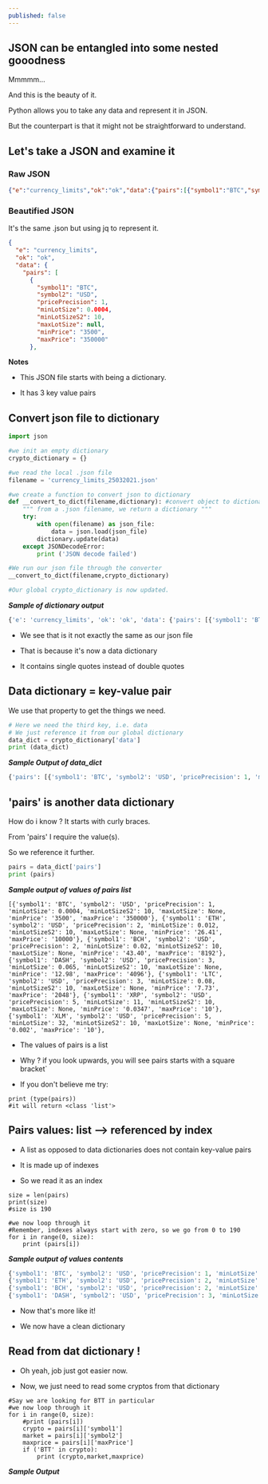 ```yaml
---
published: false
---
```

## JSON can be entangled into some nested gooodness

Mmmmm...

And this is the beauty of it.

Python allows you to take any data and represent it in JSON.

But the counterpart is that it might not be straightforward to understand.


## Let's take a JSON and examine it
### Raw JSON
```json
{"e":"currency_limits","ok":"ok","data":{"pairs":[{"symbol1":"BTC","symbol2":"USD","pricePrecision":1,"minLotSize":0.0004,"minLotSizeS2":10,"maxLotSize":null,"minPrice":"3500","maxPrice":"350000"},
```

### Beautified JSON
It's the same .json but using jq to represent it.
```json
{
  "e": "currency_limits",
  "ok": "ok",
  "data": {
    "pairs": [
      {
        "symbol1": "BTC",
        "symbol2": "USD",
        "pricePrecision": 1,
        "minLotSize": 0.0004,
        "minLotSizeS2": 10,
        "maxLotSize": null,
        "minPrice": "3500",
        "maxPrice": "350000"
      },
```

**Notes**
- This JSON file starts with being a dictionary.

- It has 3 key value pairs

## Convert json file to dictionary
```python
import json

#we init an empty dictionary
crypto_dictionary = {}

#we read the local .json file
filename = 'currency_limits_25032021.json'

#we create a function to convert json to dictionary
def __convert_to_dict(filename,dictionary): #convert object to dictionary
    """ from a .json filename, we return a dictionary """
    try:
        with open(filename) as json_file:
            data = json.load(json_file)
        dictionary.update(data)
    except JSONDecodeError:
        print ('JSON decode failed')

#We run our json file through the converter
__convert_to_dict(filename,crypto_dictionary)

#Our global crypto_dictionary is now updated.
```

***Sample of dictionary output***
```python
{'e': 'currency_limits', 'ok': 'ok', 'data': {'pairs': [{'symbol1': 'BTC', 'symbol2': 'USD', 'pricePrecision': 1, 'minLotSize': 0.0004, 'minLotSizeS2': 10, 'maxLotSize': None, 'minPrice': '3500', 'maxPrice': '350000'}, {'symbol1': 'ETH', 'symbol2': 'USD', 'pricePrecision': 2, 'minLotSize': 0.012, 'minLotSizeS2': 10, 'maxLotSize': None, 'minPrice': '26.41', 'maxPrice': '10000'}, {'symbol1': 'BCH', 'symbol2': 'USD', 'pricePrecision': 2, 'minLotSize': 0.0
```
- We see that is it not exactly the same as our json file

- That is because it's now a data dictionary

- It contains single quotes instead of double quotes

## Data dictionary = key-value pair
We use that property to get the things we need.
```python
# Here we need the third key, i.e. data
# We just reference it from our global dictionary
data_dict = crypto_dictionary['data']
print (data_dict)
```

***Sample Output of data_dict***
```python
{'pairs': [{'symbol1': 'BTC', 'symbol2': 'USD', 'pricePrecision': 1, 'minLotSize': 0.0004, 'minLotSizeS2': 10, 'maxLotSize': None, 'minPrice': '3500', 'maxPrice': '350000'}, {'symbol1': 'ETH', 'symbol2': 'USD', 'pricePrecision': 2, 'minLotSize': 0.012, 'minLotSizeS2': 10, 'maxLotSize': None, 'minPrice': '26.41', 'maxPrice': '10000'}, {'symbol1': 'BCH', 'symbol2': 'USD', 'pricePrecision': 2, 'minLotSize': 0.02, 'minLotSizeS2': 10, 'maxLotSize': None, 'minPrice': '43.40', 'maxPrice': '8192'}, {'symbol1': 'DASH', 'symbol2': 'USD', 'pricePrecision': 3, 'minLotSize': 0
```

## 'pairs' is another data dictionary
How do i know ? It starts with curly braces.

From 'pairs' I require the value(s).

So we reference it further.

```python
pairs = data_dict['pairs']
print (pairs)
```

***Sample output of values of pairs list***
```
[{'symbol1': 'BTC', 'symbol2': 'USD', 'pricePrecision': 1, 'minLotSize': 0.0004, 'minLotSizeS2': 10, 'maxLotSize': None, 'minPrice': '3500', 'maxPrice': '350000'}, {'symbol1': 'ETH', 'symbol2': 'USD', 'pricePrecision': 2, 'minLotSize': 0.012, 'minLotSizeS2': 10, 'maxLotSize': None, 'minPrice': '26.41', 'maxPrice': '10000'}, {'symbol1': 'BCH', 'symbol2': 'USD', 'pricePrecision': 2, 'minLotSize': 0.02, 'minLotSizeS2': 10, 'maxLotSize': None, 'minPrice': '43.40', 'maxPrice': '8192'}, {'symbol1': 'DASH', 'symbol2': 'USD', 'pricePrecision': 3, 'minLotSize': 0.065, 'minLotSizeS2': 10, 'maxLotSize': None, 'minPrice': '12.98', 'maxPrice': '4096'}, {'symbol1': 'LTC', 'symbol2': 'USD', 'pricePrecision': 3, 'minLotSize': 0.08, 'minLotSizeS2': 10, 'maxLotSize': None, 'minPrice': '7.73', 'maxPrice': '2048'}, {'symbol1': 'XRP', 'symbol2': 'USD', 'pricePrecision': 5, 'minLotSize': 11, 'minLotSizeS2': 10, 'maxLotSize': None, 'minPrice': '0.0347', 'maxPrice': '10'}, {'symbol1': 'XLM', 'symbol2': 'USD', 'pricePrecision': 5, 'minLotSize': 32, 'minLotSizeS2': 10, 'maxLotSize': None, 'minPrice': '0.002', 'maxPrice': '10'},
```
- The values of pairs is a list

- Why ? if you look upwards, you will see pairs starts with a square bracket`

- If you don't believe me try:
```
print (type(pairs))
#it will return <class 'list'>
```

## Pairs values: list --> referenced by index
- A list as opposed to data dictionaries does not contain key-value pairs

- It is made up of indexes

- So we read it as an index

```
size = len(pairs)
print(size)
#size is 190

#we now loop through it
#Remember, indexes always start with zero, so we go from 0 to 190
for i in range(0, size):
    print (pairs[i])
```

***Sample output of values contents***
```python
{'symbol1': 'BTC', 'symbol2': 'USD', 'pricePrecision': 1, 'minLotSize': 0.0004, 'minLotSizeS2': 10, 'maxLotSize': None, 'minPrice': '3500', 'maxPrice': '350000'}
{'symbol1': 'ETH', 'symbol2': 'USD', 'pricePrecision': 2, 'minLotSize': 0.012, 'minLotSizeS2': 10, 'maxLotSize': None, 'minPrice': '26.41', 'maxPrice': '10000'}
{'symbol1': 'BCH', 'symbol2': 'USD', 'pricePrecision': 2, 'minLotSize': 0.02, 'minLotSizeS2': 10, 'maxLotSize': None, 'minPrice': '43.40', 'maxPrice': '8192'}
{'symbol1': 'DASH', 'symbol2': 'USD', 'pricePrecision': 3, 'minLotSize': 0.065, 'minLotSizeS2': 10, 'maxLotSize': None, 'minPrice': '12.98', 'maxPrice': '4096'}
```
- Now that's more like it!

- We now have a clean dictionary

## Read from dat dictionary !
- Oh yeah, job just got easier now.

- Now, we just need to read some cryptos from that dictionary

```
#Say we are looking for BTT in particular
#we now loop through it
for i in range(0, size):
    #print (pairs[i])
    crypto = pairs[i]['symbol1']
    market = pairs[i]['symbol2']
    maxprice = pairs[i]['maxPrice']
    if ('BTT' in crypto):
        print (crypto,market,maxprice)
```

***Sample Output***
